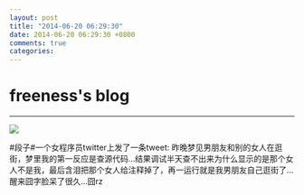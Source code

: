 ```yaml
---
layout: post
title: "2014-06-20 06:29:30"
date: 2014-06-20 06:29:30 +0800
comments: true
categories: 
---
```


# freeness's blog

----------

![](http://okqmqrbgo.bkt.clouddn.com/201406200629301.jpg)

>
\#段子\#一个女程序员twitter上发了一条tweet: 昨晚梦见男朋友和别的女人在逛街，梦里我的第一反应是查源代码…结果调试半天查不出来为什么显示的是那个女人不是我，最后含泪把那个女人给注释掉了，再一运行就是我男朋友自己逛街了…醒来囧字脸呆了很久…囧rz